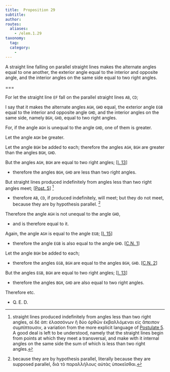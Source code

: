 ```yaml
---
title:  Proposition 29
subtitle:
author:
routes:
  aliases:
    - /elem.1.29
taxonomy:
  tag:
  category:
    -
---
```


A straight line falling on parallel straight lines makes the alternate angles equal to one another, the exterior angle equal to the interior and opposite angle, and the interior angles on the same side equal to two right angles. <lb n="5"/>

===

For let the straight line `EF` fall on the parallel straight lines `AB`, `CD`;

I say that it makes the alternate angles `AGH`, `GHD` equal, the exterior angle `EGB` equal to the interior and opposite angle `GHD`, and the interior angles on the same <lb n="10"/>side, namely `BGH`, `GHD`, equal to two right angles.

For, if the angle `AGH` is unequal to the angle `GHD`, one of them is greater.

Let the angle `AGH` be greater. <lb n="15"/>

Let the angle `BGH` be added to each; therefore the angles `AGH`, `BGH` are greater than the angles `BGH`, `GHD`. <pb n="312"/><lb n="20"/>

But the angles `AGH`, `BGH` are equal to two right angles; [<a href="/elem.1.13">I. 13</a>] 

- therefore the angles `BGH`, `GHD` are less than two right angles.

But straight lines produced indefinitely from angles less than two right angles meet; [<a href="/elem.1.post.5">Post. 5</a>] [^1] 

- therefore `AB`, `CD`, if produced indefinitely, will meet; but they do not meet, because they are by hypothesis parallel. [^2] 

Therefore the angle `AGH` is not unequal to the angle `GHD`, 

- and is therefore equal to it.

<!-- <lb n="30"/> -->

Again, the angle `AGH` is equal to the angle `EGB`; [<a href="/elem.1.15">I. 15</a>] 

- therefore the angle `EGB` is also equal to the angle `GHD`. [<a href="/elem.1.c.n.1">C.N. 1</a>]

Let the angle `BGH` be added to each; 

- therefore the angles `EGB`, `BGH` are equal to the <lb n="35"/>angles `BGH`, `GHD`. [<a href="/elem.1.c.n.2">C.N. 2</a>]

But the angles `EGB`, `BGH` are equal to two right angles; [<a href="/elem.1.13">I. 13</a>] 

- therefore the angles `BGH`, `GHD` are also equal to two right angles.

Therefore etc.

- Q. E. D.

[^1]: straight lines produced indefinitely from angles less than two right angles,
    <foreign lang="greek">αἰ δὲ ἀπ: ὲλασσόνων ἢ δύο ὀρθῶν ἐκβαλλόμεναι εἰς ἄπειπον συμπίπτουσιν</foreign>, a variation from the more explicit language of <a href="/elem.1.post.5">Postulate 5</a>. A good deal is left to be understood, namely that the straight lines begin from points at which they meet a transversal, and make with it internal angles on the same side the sum of which is less than two right angles.

[^2]: because they are by hypothesis parallel,
    literally <quote>because they are supposed parallel,</quote> <foreign lang="greek">διὰ τὸ παραλλήλους αὐτὰς ὑποκεῖσθαι</foreign>.
